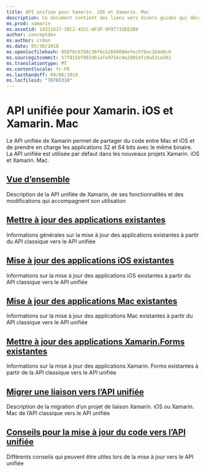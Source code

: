 ```yaml
---
title: API unifiée pour Xamarin. iOS et Xamarin. Mac
description: Ce document contient des liens vers divers guides qui décrivent les API unifiée de Xamarin. Contenu lié fournit une vue d’ensemble de la API unifiée et explique comment migrer les projets existants.
ms.prod: xamarin
ms.assetid: 14311617-1BC2-42CC-AF3F-9F97733EE2D0
author: conceptdev
ms.author: crdun
ms.date: 05/30/2018
ms.openlocfilehash: 858f0c67b8c36f6cb2669086efec5f6ac1b4ddcb
ms.sourcegitcommit: 57f815bf0024b1afe9754c0e28054fc0a53ce302
ms.translationtype: MT
ms.contentlocale: fr-FR
ms.lasthandoff: 09/06/2019
ms.locfileid: "70765318"
---
```

# <a name="unified-api-for-xamarinios-and-xamarinmac"></a>API unifiée pour Xamarin. iOS et Xamarin. Mac

Le API unifiée de Xamarin permet de partager du code entre Mac et iOS et de prendre en charge les applications 32 et 64 bits avec le même binaire. La API unifiée est utilisée par défaut dans les nouveaux projets Xamarin. iOS et Xamarin. Mac.

## <a name="overviewoverviewmd"></a>[Vue d’ensemble](overview.md)

Description de la API unifiée de Xamarin, de ses fonctionnalités et des modifications qui accompagnent son utilisation

## <a name="update-existing-appsupdating-appsmd"></a>[Mettre à jour des applications existantes](updating-apps.md)

Informations générales sur la mise à jour des applications existantes à partir du API classique vers le API unifiée

## <a name="updating-existing-ios-appsupdating-ios-appsmd"></a>[Mise à jour des applications iOS existantes](updating-ios-apps.md)

Informations sur la mise à jour des applications iOS existantes à partir du API classique vers le API unifiée

## <a name="updating-existing-mac-appsupdating-mac-appsmd"></a>[Mise à jour des applications Mac existantes](updating-mac-apps.md)

Informations sur la mise à jour des applications Mac existantes à partir du API classique vers le API unifiée

## <a name="update-existing-xamarinforms-appsupdating-xamarin-forms-appsmd"></a>[Mettre à jour des applications Xamarin.Forms existantes](updating-xamarin-forms-apps.md)

Informations sur la mise à jour des applications Xamarin. Forms existantes à partir de la API classique vers le API unifiée

## <a name="migrating-a-binding-to-the-unified-apiupdate-bindingmd"></a>[Migrer une liaison vers l’API unifiée](update-binding.md)

Description de la migration d’un projet de liaison Xamarin. iOS ou Xamarin. Mac de l’API classique vers le API unifiée

## <a name="tips-for-updating-code-to-the-unified-apiupdating-tipsmd"></a>[Conseils pour la mise à jour du code vers l’API unifiée](updating-tips.md)

Différents conseils qui peuvent être utiles lors de la mise à jour vers le API unifiée
